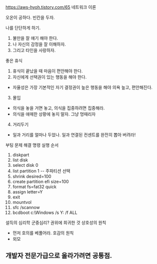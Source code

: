 https://aws-hyoh.tistory.com/65 네트워크 이론

오온이 공하다. 빈칸을 두자.

나를 단단하게 하기.
1. 불만을 잘 얘기 해야 한다.
2. 나 자신의 감정을 잘 이해하자. 
3. 그리고 타인을 사랑하자.

좋은 휴식 
1. 휴식이 끝났을 때 마음이 편안해야 한다.
2. 자신에게 선택권이 있는 행동을 해야 한다.
  - 자율성은 가장 기본적인 자기 결정권이 높은 행동을 해야 의욕 높고, 편안해진다.
3. 몰입
  - 의식을 놓을 거면 놓고, 의식을 집중하려면 집중해라.
  - 의식을 애매한 상황에 놓지 말자. 그냥 멍때리자
4. 거리두기
  - 일과 거리를 얼마나 두었나. 일과 연결된 컨센트를 완전히 뽑아 버려라!

부팅 문제 해결
명령 실행 순서
1. diskpart
2. list disk 
3. select disk 0
4. list partition 1 -- 주파티션 선택 
5. shrink desired=100
6. create partition efi size=100
7. format fs=fat32 quick
8. assign letter=Y
9. exit
10. mountvol
11. sfc /scannow
12. bcdboot c:\Windows /s Y: /f ALL

설득의 심리학
군중심리?
권위에
희귀한 것
상호성의 원칙
- 먼저 호의를 베풀어라.
호감의 원칙
- 외모

개발자 전문가급으로 올라가려면 공통점.
- 
